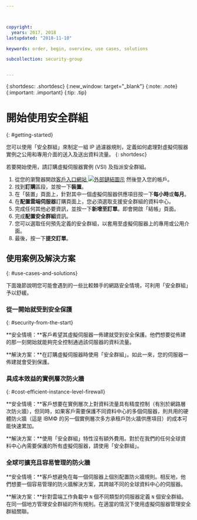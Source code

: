 ```yaml
---



copyright:
  years: 2017, 2018
lastupdated: "2018-11-10"

keywords: order, begin, overview, use cases, solutions

subcollection: security-group


---
```


{:shortdesc: .shortdesc}
{:new_window: target="_blank"}
{:note: .note}
{:important: .important}
{:tip: .tip}

# 開始使用安全群組
{: #getting-started}

您可以使用「安全群組」來制定一組 IP 過濾器規則，定義如何處理對虛擬伺服器實例之公用和專用介面的送入及送出資料流量。
{: shortdesc}

若要開始使用，請訂購虛擬伺服器實例 (VSI) 及指派安全群組。

1. 從您的瀏覽器開啟[客戶入口網站 ![外部鏈結圖示](../../icons/launch-glyph.svg "外部鏈結圖示")](https://control.softlayer.com/) 然後登入您的帳戶。
2. 找到**訂購**區段，並按一下**裝置**。
3. 在「裝置」頁面上，針對其中一個虛擬伺服器供應項目按一下**每小時**或**每月**。
4. 在**配置雲端伺服器**訂購頁面上，您必須選取支援安全群組的資料中心。
5. 完成任何其他必要資訊，並按一下**新增至訂單**。即會開啟「結帳」頁面。
6. 完成**配置安全群組**資訊。
7. 您可以選取任何預先定義的安全群組，以套用至虛擬伺服器上的專用或公用介面。
8. 最後，按一下**提交訂單**。

## 使用案例及解決方案
{: #use-cases-and-solutions}

下面幾節說明您可能會遇到的一些比較棘手的網路安全情境，可利用「安全群組」予以舒緩。

### 從一開始就受到安全保護
{: #security-from-the-start}

**安全情境：**客戶希望其虛擬伺服器一佈建就受到安全保護。他們想要從佈建的那一刻開始就能夠完全控制通過該伺服器的資料流量。

**解決方案：**在訂購虛擬伺服器時使用「安全群組」。如此一來，您的伺服器一佈建就會受到保護。

### 具成本效益的實例層次防火牆
{: #cost-efficient-instance-level-firewall}

**安全情境：**客戶想要在實例層次上對資料流量具有精度控制（有別於網路層次防火牆），但同時，如果客戶需要保護不同資料中心的多個伺服器，則共用的硬體防火牆（這是 IBM© 的另一個實例層次多方承租戶防火牆供應項目）的成本可能快速累加。

**解決方案：**使用「安全群組」特性沒有額外費用。對於在我們的任何全球資料中心內需要保護的所有虛擬伺服器，請使用「安全群組」。

### 全球可擴充且容易管理的防火牆
**安全情境：**客戶想避免在每一個伺服器上個別配置防火牆規則。相反地，他們想要一個容易管理的防火牆解決方案，其跨越不同的全球資料中心的伺服器。

**解決方案：**針對雲端工作負載中 `N` 個不同類型的伺服器定義 `N` 個安全群組。在同一個地方管理安全群組的所有規則。在適當的情況下使用虛擬伺服器管理安全群組關聯。
